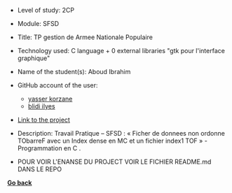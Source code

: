 - Level of study: 2CP
- Module: SFSD
- Title: TP gestion de Armee Nationale Populaire
- Technology used: C language + 0 external libraries "gtk pour l'interface graphique"
- Name of the student(s): Aboud Ibrahim
- GitHub account of the user:
  - [yasser korzane](https://github.com/yasseresi) 
  - [blidi ilyes](https://github.com/ilyesblidi)


- [Link to the project](https://github.com/yasseresi/tp_sfsd_2023-2024)
- Description: Travail Pratique – SFSD : « Ficher de donnees non ordonne TObarreF avec un
  Index dense en MC et un fichier index1 TOF » - Programmation en C .
- POUR VOIR L'ENANSE DU PROJECT VOIR LE FICHIER README.md DANS LE REPO

**[Go back](../../../SFSD.md)**
